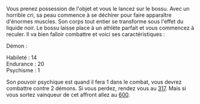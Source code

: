 Vous prenez possession de l'objet et vous le lancez sur le bossu. Avec un horrible cri, sa peau commence à se déchirer pour faire apparaître d'énormes muscles. Son corps tout entier se transforme sous l'effet du liquide noir. Le bossu laisse place à un athlète parfait et vous commencez à reculer. Il va bien falloir combattre et voici ses caractéristiques :

Démon :

Habileté : 14  
Endurance : 20  
Psychisme : 1  

Son pouvoir psychique est quand il fera 1 dans le combat, vous devrez combattre contre 2 démons. Si vous perdez, rendez vous au [317](317). Mais si vous sortez vainqueur de cet affront allez au [600](600).